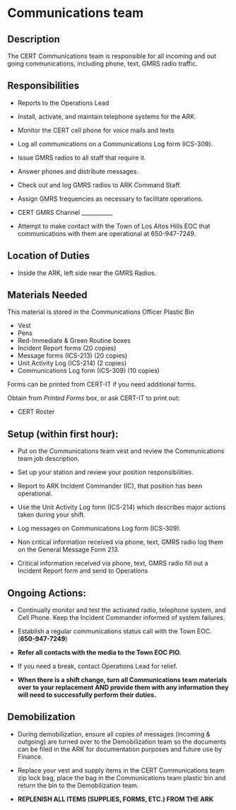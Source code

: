# Communications team

## Description

The CERT Communications team is responsible for all incoming and out going communications, including phone,
text, GMRS radio traffic.

## Responsibilities

* Reports to the Operations Lead

* Install, activate, and maintain telephone systems for the ARK.

* Monitor the CERT cell phone for voice mails and texts

* Log all communications on a Communications Log form (ICS-309).

* Issue GMRS radios to all staff that require it.

* Answer phones and distribute messages.

* Check out and log GMRS radios to ARK Command Staff.

* Assign GMRS frequencies as necessary to facilitate operations.

* CERT GMRS Channel \_\_\_\_\_\_\_\_\_\_\_

* Attempt to make contact with the Town of Los Altos Hills EOC that communications with them are operational at 650-947-7249.

## Location of Duties

* Inside the ARK, left side near the GMRS Radios.

## Materials Needed

This material is stored in the Communications Officer Plastic Bin

* Vest
* Pens
* Red-Immediate & Green Routine boxes
* Incident Report forms (20 copies)
* Message forms (ICS-213) (20 copies)
* Unit Activity Log (ICS-214) (2 copies)
* Communications Log form (ICS-309) (10 copies)

Forms can be printed from CERT-IT if you need additional forms.

Obtain from *Printed Forms* box, or ask CERT-IT to print out:

* CERT Roster

## Setup \(within first hour\):

* Put on the Communications team vest and review the Communications team job description.

* Set up your station and review your position responsibilities.

* Report to ARK Incident Commander \(IC\), that position has been operational.

* Use the Unit Activity Log form (ICS-214) which describes major actions taken during your shift.

* Log messages on Communications Log form (ICS-309).

* Non critical information received via phone, text, GMRS radio log them on the General Message Form 213.

* Critical information received via phone, text, GMRS radio fill out a Incident Report form and send to Operations

## Ongoing Actions:

* Continually monitor and test the activated radio, telephone system, and Cell Phone. Keep the Incident Commander informed of system failures.

* Establish a regular communications status call with the Town EOC. (**650-947-7249**)

* **Refer all contacts with the media to the Town EOC PIO.**

* If you need a break, contact Operations Lead for relief.

* **When there is a shift change, turn all Communications team materials over to your replacement
AND provide them with any information they will need to successfully perform their duties.**

## Demobilization

* During demobilization, ensure all copies of messages \(incoming & outgoing\) are turned over
to the Demobilization team so the documents can be filed in the ARK for documentation purposes and future use by Finance.

*  Replace your vest and supply items in the CERT Communications team zip lock bag, place
the bag in the Communications team plastic bin and return the bin to the Demobilization team.

* **REPLENISH ALL ITEMS \(SUPPLIES, FORMS, ETC.\) FROM THE ARK**



